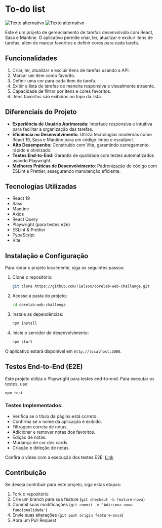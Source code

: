 # To-do list

![Texto alternativo](https://i.imgur.com/hg0ozOs.png) ![Texto alternativo](https://i.imgur.com/P0w27Ji.png)

Este é um projeto de gerenciamento de tarefas desenvolvido com React, Sass e Mantine. O aplicativo permite criar, ler, atualizar e excluir itens de tarefas, além de marcar favoritos e definir cores para cada tarefa.

## Funcionalidades

1. Criar, ler, atualizar e excluir itens de tarefas usando a API.
2. Marcar um item como favorito.
3. Definir uma cor para cada item de tarefa.
4. Exibir a lista de tarefas de maneira responsiva e visualmente atraente.
5. Capacidade de filtrar por itens e cores favoritos.
6. Itens favoritos são exibidos no topo da lista.

## Diferenciais do Projeto

- **Experiência de Usuário Aprimorada**: Interface responsiva e intuitiva para facilitar a organização das tarefas.
- **Eficiência no Desenvolvimento**: Utiliza tecnologias modernas como React 19, Sass e Mantine para um código limpo e escalável.
- **Alto Desempenho**: Construído com Vite, garantindo carregamento rápido e otimizado.
- **Testes End-to-End**: Garantia de qualidade com testes automatizados usando Playwright.
- **Melhores Práticas de Desenvolvimento**: Padronização de código com ESLint e Prettier, assegurando manutenção eficiente.

## Tecnologias Utilizadas

- React 19
- Sass
- Mantine
- Axios
- React Query
- Playwright (para testes e2e)
- ESLint & Prettier
- TypeScript
- Vite

## Instalação e Configuração

Para rodar o projeto localmente, siga os seguintes passos:

1. Clone o repositório:

   ```sh
   git clone https://github.com/Tielson/corelab-web-challenge.git
   ```

2. Acesse a pasta do projeto:

   ```sh
   cd corelab-web-challenge
   ```

3. Instale as dependências:

   ```sh
   npm install
   ```

4. Inicie o servidor de desenvolvimento:

   ```sh
   npm start
   ```

O aplicativo estará disponível em `http://localhost:3000`.

## Testes End-to-End (E2E)

Este projeto utiliza o Playwright para testes end-to-end. Para executar os testes, use:

```sh
npm test
```

### Testes Implementados:

- Verifica se o título da página está correto.
- Confirma se o nome da aplicação é exibido.
- Filtragem correta de notas.
- Adicionar e remover notas dos favoritos.
- Edição de notas.
- Mudança de cor dos cards.
- Criação e deleção de notas.

Confira o vídeo com a execução dos testes E2E: [Link](https://drive.google.com/file/d/1l1ghNjuwVdiAHrY74Hgaw7zfT5pTdnqU/view?usp=sharing)

## Contribuição

Se deseja contribuir para este projeto, siga estas etapas:

1. Fork o repositório
2. Crie um branch para sua feature (`git checkout -b feature-nova`)
3. Commit suas modificações (`git commit -m 'Adiciona nova funcionalidade'`)
4. Envie suas alterações (`git push origin feature-nova`)
5. Abra um Pull Request
